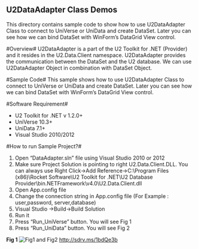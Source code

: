 ## U2DataAdapter Class Demos ##
This directory contains sample code to show how to use U2DataAdapter Class to connect to UniVerse or UniData and create DataSet. Later you can see how we can bind DataSet with WinForm’s DataGrid View control.

#Overview#
U2DataAdapter is a part of the U2 Toolkit for .NET (Provider) and it resides in the U2.Data.Client namespace. U2DataAdapter provides the communication between the DataSet and the U2 database. We can use U2DataAdapter Object in combination with DataSet Object.

#Sample Code#
This sample shows how to use U2DataAdapter Class to connect to UniVerse or UniData and create DataSet. Later you can see how we can bind DataSet with WinForm’s DataGrid View control.

#Software Requirement#

- U2 Toolkit for .NET v 1.2.0+
- UniVerse 10.3+
- UniData 7.1+
- Visual Studio 2010/2012

#How to run Sample Project?#
1.	Open “DataAdapter.sln” file using Visual Studio 2010 or 2012
2.	Make sure Project Solution is pointing to right U2.Data.Client.DLL. You can always use Right Click->Add Reference->C:\Program Files (x86)\Rocket Software\U2 Toolkit for .NET\U2 Database Provider\bin\.NETFramework\v4.0\U2.Data.Client.dll
3.	Open App.config file
4.	Change the connection string in App.config file (For Example : user,password, server,database)
5.	Visual Studio ->Build->Build Solution
6.	Run it
7.	Press “Run_UniVerse” button. You will see Fig 1
8.	Press “Run_UniData” button. You will see Fig 2

**Fig 1**
![Fig1 and Fig2](http://sdrv.ms/1bdQe3b)
http://sdrv.ms/1bdQe3b


